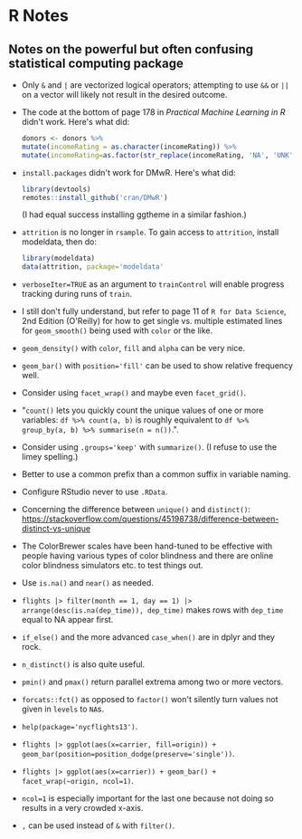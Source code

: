 # R Notes
## Notes on the powerful but often confusing statistical computing package

* Only `&` and `|` are vectorized logical operators; attempting to use `&&` or
  `||` on a vector will likely not result in the desired outcome.
* The code at the bottom of page 178 in *Practical Machine Learning in R*
  didn't work. Here's what did:

  ```r
  donors <- donors %>%
  mutate(incomeRating = as.character(incomeRating)) %>%
  mutate(incomeRating=as.factor(str_replace(incomeRating, 'NA', 'UNK')))
  ```
* `install.packages` didn't work for DMwR. Here's what did:

  ```r
  library(devtools)
  remotes::install_github('cran/DMwR')
  ```
  
  (I had equal success installing ggtheme in a similar fashion.)
* `attrition` is no longer in `rsample`. To gain access to `attrition`,
  install modeldata, then do:

  ```r
  library(modeldata)
  data(attrition, package='modeldata'
  ```
* `verboseIter=TRUE` as an argument to `trainControl` will enable progress
  tracking during runs of `train`.
* I still don't fully understand, but refer to page 11 of `R for Data
Science`, 2nd Edition (O'Reilly) for how to get single vs. multiple
estimated lines for `geom_smooth()` being used with `color` or the like.
* `geom_density()` with `color`, `fill` and `alpha` can be very nice.
* `geom_bar()` with `position='fill'` can be used to show relative frequency
well.
* Consider using `facet_wrap()` and maybe even `facet_grid()`.
* "`count()` lets you quickly count the unique values of one or more
variables: `df %>% count(a, b)` is roughly equivalent to
`df %>% group_by(a, b) %>% summarise(n = n())`.".
* Consider using `.groups='keep'` with `summarize()`. (I refuse to use the
limey spelling.)
* Better to use a common prefix than a common suffix in variable naming.
* Configure RStudio never to use `.RData`.
* Concerning the difference between `unique()` and `distinct()`: https://stackoverflow.com/questions/45198738/difference-between-distinct-vs-unique
* The ColorBrewer scales have been hand-tuned to be effective with people
having various types of color blindness and there are online color blindness
simulators etc. to test things out.
* Use `is.na()` and `near()` as needed.
* `flights |> filter(month == 1, day == 1) |> arrange(desc(is.na(dep_time)), dep_time)`
makes rows with `dep_time` equal to NA appear first.
* `if_else()` and the more advanced `case_when()` are in dplyr and they rock.
* `n_distinct()` is also quite useful.
* `pmin()` and `pmax()` return parallel extrema among two or more vectors.
* `forcats::fct()` as opposed to `factor()` won't silently turn values not
given in `levels` to `NA`s.
* `help(package='nycflights13')`.
* `flights |> ggplot(aes(x=carrier, fill=origin)) + geom_bar(position=position_dodge(preserve='single'))`.
* `flights |> ggplot(aes(x=carrier)) + geom_bar() + facet_wrap(~origin, ncol=1)`.
* `ncol=1` is especially important for the last one because not doing so
results in a very crowded x-axis.
* `,` can be used instead of `&` with `filter()`.
